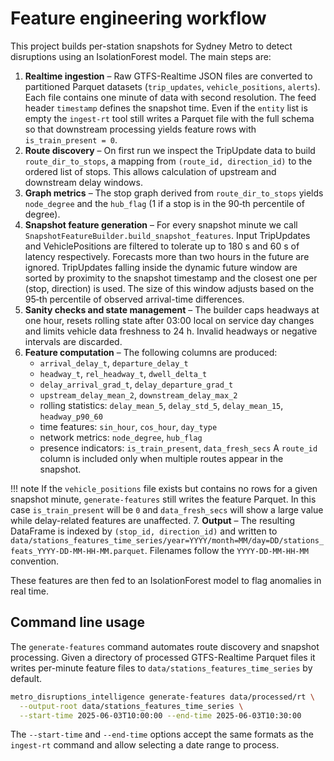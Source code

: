 # Feature engineering workflow

This project builds per-station snapshots for Sydney Metro to detect disruptions using an IsolationForest model. The main steps are:

1. **Realtime ingestion** – Raw GTFS-Realtime JSON files are converted to partitioned Parquet datasets (`trip_updates`, `vehicle_positions`, `alerts`). Each file contains one minute of data with second resolution. The feed header ``timestamp`` defines the snapshot time. Even if the ``entity`` list is empty the ``ingest-rt`` tool still writes a Parquet file with the full schema so that downstream processing yields feature rows with ``is_train_present = 0``.
2. **Route discovery** – On first run we inspect the TripUpdate data to build `route_dir_to_stops`, a mapping from `(route_id, direction_id)` to the ordered list of stops. This allows calculation of upstream and downstream delay windows.
3. **Graph metrics** – The stop graph derived from `route_dir_to_stops` yields `node_degree` and the `hub_flag` (1 if a stop is in the 90‑th percentile of degree).
4. **Snapshot feature generation** – For every snapshot minute we call `SnapshotFeatureBuilder.build_snapshot_features`. Input TripUpdates and VehiclePositions are filtered to tolerate up to 180 s and 60 s of latency respectively. Forecasts more than two hours in the future are ignored. TripUpdates falling inside the dynamic future window are sorted by proximity to the snapshot timestamp and the closest one per (stop, direction) is used. The size of this window adjusts based on the 95‑th percentile of observed arrival-time differences.
5. **Sanity checks and state management** – The builder caps headways at one hour, resets rolling state after 03:00 local on service day changes and limits vehicle data freshness to 24 h. Invalid headways or negative intervals are discarded.
6. **Feature computation** – The following columns are produced:
   - `arrival_delay_t`, `departure_delay_t`
   - `headway_t`, `rel_headway_t`, `dwell_delta_t`
   - `delay_arrival_grad_t`, `delay_departure_grad_t`
   - `upstream_delay_mean_2`, `downstream_delay_max_2`
   - rolling statistics: `delay_mean_5`, `delay_std_5`, `delay_mean_15`, `headway_p90_60`
   - time features: `sin_hour`, `cos_hour`, `day_type`
   - network metrics: `node_degree`, `hub_flag`
   - presence indicators: `is_train_present`, `data_fresh_secs`
   A `route_id` column is included only when multiple routes appear in the snapshot.

!!! note
    If the ``vehicle_positions`` file exists but contains no rows for a given
    snapshot minute, ``generate-features`` still writes the feature Parquet.
    In this case ``is_train_present`` will be ``0`` and ``data_fresh_secs`` will
    show a large value while delay-related features are unaffected.
7. **Output** – The resulting DataFrame is indexed by `(stop_id, direction_id)` and written to `data/stations_features_time_series/year=YYYY/month=MM/day=DD/stations_feats_YYYY-DD-MM-HH-MM.parquet`.
   Filenames follow the `YYYY-DD-MM-HH-MM` convention.

These features are then fed to an IsolationForest model to flag anomalies in real time.

## Command line usage

The ``generate-features`` command automates route discovery and snapshot
processing. Given a directory of processed GTFS-Realtime Parquet files it writes
per-minute feature files to ``data/stations_features_time_series`` by default.

```bash
metro_disruptions_intelligence generate-features data/processed/rt \
  --output-root data/stations_features_time_series \
  --start-time 2025-06-03T10:00:00 --end-time 2025-06-03T10:30:00
```

The ``--start-time`` and ``--end-time`` options accept the same formats as the
``ingest-rt`` command and allow selecting a date range to process.
